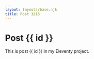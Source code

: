 ```yaml
---
layout: layouts/base.njk
title: Post 3215
---
```


# Post {{ id }}

This is post {{ id }} in my Eleventy project.
